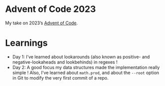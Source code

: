 # Advent of Code 2023

My take on 2023’s [Advent of Code](https://adventofcode.com/2023/).

# Learnings

- Day 1: I’ve learned about lookarounds (also known as positive- and negative-lookaheads and lookbehinds) in regexes !
- Day 2: A good focus my data structures made the implementation really simple ! Also, I've learned about `math.prod`, and about the `--root` option in Git to modify the very first commit of a repo.
